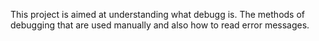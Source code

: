 This project is aimed at understanding what debugg is. 
The methods of debugging that are used manually and  also how to read error messages.
